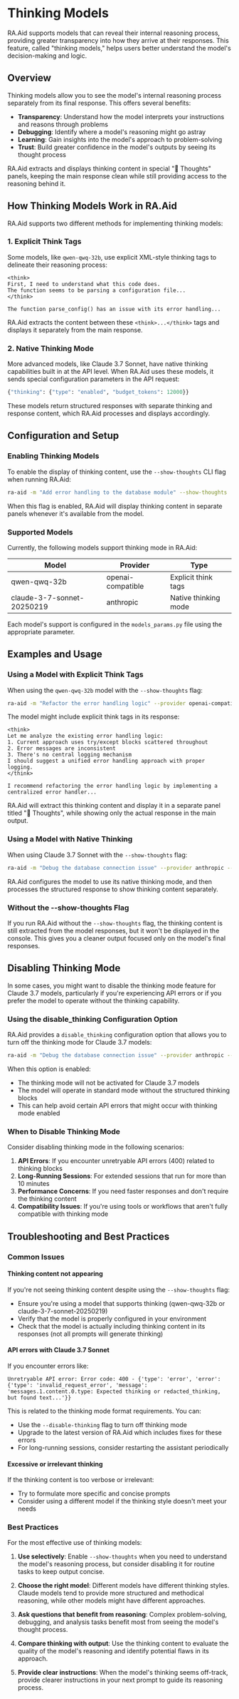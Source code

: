 # Thinking Models

RA.Aid supports models that can reveal their internal reasoning process, providing greater transparency into how they arrive at their responses. This feature, called "thinking models," helps users better understand the model's decision-making and logic.

## Overview

Thinking models allow you to see the model's internal reasoning process separately from its final response. This offers several benefits:

- **Transparency**: Understand how the model interprets your instructions and reasons through problems
- **Debugging**: Identify where a model's reasoning might go astray
- **Learning**: Gain insights into the model's approach to problem-solving
- **Trust**: Build greater confidence in the model's outputs by seeing its thought process

RA.Aid extracts and displays thinking content in special "💭 Thoughts" panels, keeping the main response clean while still providing access to the reasoning behind it.

## How Thinking Models Work in RA.Aid

RA.Aid supports two different methods for implementing thinking models:

### 1. Explicit Think Tags

Some models, like `qwen-qwq-32b`, use explicit XML-style thinking tags to delineate their reasoning process:

```
<think>
First, I need to understand what this code does.
The function seems to be parsing a configuration file...
</think>

The function parse_config() has an issue with its error handling...
```

RA.Aid extracts the content between these `<think>...</think>` tags and displays it separately from the main response.

### 2. Native Thinking Mode

More advanced models, like Claude 3.7 Sonnet, have native thinking capabilities built in at the API level. When RA.Aid uses these models, it sends special configuration parameters in the API request:

```python
{"thinking": {"type": "enabled", "budget_tokens": 12000}}
```

These models return structured responses with separate thinking and response content, which RA.Aid processes and displays accordingly.

## Configuration and Setup

### Enabling Thinking Models

To enable the display of thinking content, use the `--show-thoughts` CLI flag when running RA.Aid:

```bash
ra-aid -m "Add error handling to the database module" --show-thoughts
```

When this flag is enabled, RA.Aid will display thinking content in separate panels whenever it's available from the model.

### Supported Models

Currently, the following models support thinking mode in RA.Aid:

| Model | Provider | Type |
|-------|----------|------|
| qwen-qwq-32b | openai-compatible | Explicit think tags |
| claude-3-7-sonnet-20250219 | anthropic | Native thinking mode |

Each model's support is configured in the `models_params.py` file using the appropriate parameter.

## Examples and Usage

### Using a Model with Explicit Think Tags

When using the `qwen-qwq-32b` model with the `--show-thoughts` flag:

```bash
ra-aid -m "Refactor the error handling logic" --provider openai-compatible --model qwen-qwq-32b --show-thoughts
```

The model might include explicit think tags in its response:

```
<think>
Let me analyze the existing error handling logic:
1. Current approach uses try/except blocks scattered throughout
2. Error messages are inconsistent
3. There's no central logging mechanism
I should suggest a unified error handling approach with proper logging.
</think>

I recommend refactoring the error handling logic by implementing a centralized error handler...
```

RA.Aid will extract this thinking content and display it in a separate panel titled "💭 Thoughts", while showing only the actual response in the main output.

### Using a Model with Native Thinking

When using Claude 3.7 Sonnet with the `--show-thoughts` flag:

```bash
ra-aid -m "Debug the database connection issue" --provider anthropic --model claude-3-7-sonnet-20250219 --show-thoughts
```

RA.Aid configures the model to use its native thinking mode, and then processes the structured response to show thinking content separately.

### Without the --show-thoughts Flag

If you run RA.Aid without the `--show-thoughts` flag, the thinking content is still extracted from the model responses, but it won't be displayed in the console. This gives you a cleaner output focused only on the model's final responses.

## Disabling Thinking Mode

In some cases, you might want to disable the thinking mode feature for Claude 3.7 models, particularly if you're experiencing API errors or if you prefer the model to operate without the thinking capability.

### Using the disable_thinking Configuration Option

RA.Aid provides a `disable_thinking` configuration option that allows you to turn off the thinking mode for Claude 3.7 models:

```bash
ra-aid -m "Debug the database connection issue" --provider anthropic --model claude-3-7-sonnet-20250219 --disable-thinking
```

When this option is enabled:

- The thinking mode will not be activated for Claude 3.7 models
- The model will operate in standard mode without the structured thinking blocks
- This can help avoid certain API errors that might occur with thinking mode enabled

### When to Disable Thinking Mode

Consider disabling thinking mode in the following scenarios:

1. **API Errors**: If you encounter unretryable API errors (400) related to thinking blocks
2. **Long-Running Sessions**: For extended sessions that run for more than 10 minutes
3. **Performance Concerns**: If you need faster responses and don't require the thinking content
4. **Compatibility Issues**: If you're using tools or workflows that aren't fully compatible with thinking mode

## Troubleshooting and Best Practices

### Common Issues

#### Thinking content not appearing

If you're not seeing thinking content despite using the `--show-thoughts` flag:

- Ensure you're using a model that supports thinking (qwen-qwq-32b or claude-3-7-sonnet-20250219)
- Verify that the model is properly configured in your environment
- Check that the model is actually including thinking content in its responses (not all prompts will generate thinking)

#### API errors with Claude 3.7 Sonnet

If you encounter errors like:

```
Unretryable API error: Error code: 400 - {'type': 'error', 'error': {'type': 'invalid_request_error', 'message': 'messages.1.content.0.type: Expected thinking or redacted_thinking, but found text...'}}
```

This is related to the thinking mode format requirements. You can:

- Use the `--disable-thinking` flag to turn off thinking mode
- Upgrade to the latest version of RA.Aid which includes fixes for these errors
- For long-running sessions, consider restarting the assistant periodically

#### Excessive or irrelevant thinking

If the thinking content is too verbose or irrelevant:

- Try to formulate more specific and concise prompts
- Consider using a different model if the thinking style doesn't meet your needs

### Best Practices

For the most effective use of thinking models:

1. **Use selectively**: Enable `--show-thoughts` when you need to understand the model's reasoning process, but consider disabling it for routine tasks to keep output concise.

2. **Choose the right model**: Different models have different thinking styles. Claude models tend to provide more structured and methodical reasoning, while other models might have different approaches.

3. **Ask questions that benefit from reasoning**: Complex problem-solving, debugging, and analysis tasks benefit most from seeing the model's thought process.

4. **Compare thinking with output**: Use the thinking content to evaluate the quality of the model's reasoning and identify potential flaws in its approach.

5. **Provide clear instructions**: When the model's thinking seems off-track, provide clearer instructions in your next prompt to guide its reasoning process.
